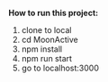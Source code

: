 **How to run this project:**

1. clone to local
2. cd MoonActive
2. npm install
3. npm run start
4. go to localhost:3000
